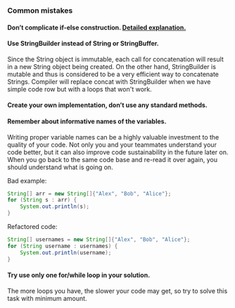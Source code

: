 ### Common mistakes

#### Don’t complicate if-else construction. [Detailed explanation.](https://www.youtube.com/watch?v=P-UmyrbGjwE&list=PL7FuXFaDeEX1smwnp-9ri8DBpgdo7Msu2)

#### Use StringBuilder instead of String or StringBuffer.
Since the String object is immutable, each call for concatenation will result in a new String object being created.
On the other hand, StringBuilder is mutable and thus is considered to be a very efficient way to concatenate Strings.
Compiler will replace concat with StringBuilder when we have simple code row but with a loops that won't work.

#### Create your own implementation, don’t use any standard methods.

#### Remember about informative names of the variables.
Writing proper variable names can be a highly valuable investment to the quality of your code. 
Not only you and your teammates understand your code better, but it can also improve code sustainability in the future later on. 
When you go back to the same code base and re-read it over again, you should understand what is going on.

Bad example:
```java
String[] arr = new String[]{"Alex", "Bob", "Alice"};
for (String s : arr) {
    System.out.println(s);
}
```
Refactored code:
```java
String[] usernames = new String[]{"Alex", "Bob", "Alice"};
for (String username : usernames) {
    System.out.println(username);
}
```

#### Try use only one for/while loop in your solution.
The more loops you have, the slower your code may get, so try to solve this task with minimum amount.
